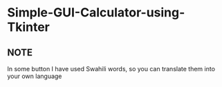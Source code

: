 # Simple-GUI-Calculator-using-Tkinter
## NOTE
In some button I have used Swahili words, so you can translate them into your own language

